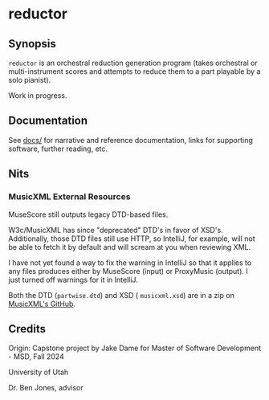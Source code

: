 # reductor


## Synopsis


`reductor` is an orchestral reduction generation program (takes orchestral or multi-instrument scores and attempts to reduce them to a part playable by a solo pianist).

Work in progress.


## Documentation


See [docs/](docs) for narrative and reference documentation, links for supporting software, further reading, etc.


## Nits


### MusicXML External Resources


MuseScore still outputs legacy DTD-based files.

W3c/MusicXML has since "deprecated" DTD's in favor of XSD's. Additionally, those DTD files still use HTTP, so IntelliJ, for example, will not be able to fetch it by default and will scream at you when reviewing XML.

I have not yet found a way to fix the warning in IntelliJ so that it applies to any files produces either by MuseScore (input) or ProxyMusic (output). I just turned off warnings for it in IntelliJ.

Both the DTD (`partwise.dtd`) and XSD (
`musicxml.xsd`) are in a zip on [MusicXML's GitHub](https://github.com/w3c/musicxml/releases/tag/v4.0).


## Credits


Origin: Capstone project by Jake Dame for Master of Software Development - MSD, Fall 2024

University of Utah

Dr. Ben Jones, advisor
